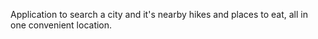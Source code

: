 Application to search a city and it's nearby hikes and places to eat, all in one convenient location.